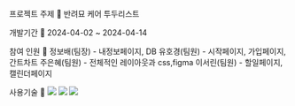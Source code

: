 프로젝트 주제 📌
반려묘 케어 투두리스트

개발기간 📌
2024-04-02 ~ 2024-04-14

참여 인원 📌
정보배(팀장) - 내정보페이지, DB
유호경(팀원) - 시작페이지, 가입페이지, 간트차트
주은혜(팀원) - 전체적인 레이아웃과 css,figma
이서린(팀원) - 할일페이지, 캘린더페이지

사용기술 📌
<img src="https://img.shields.io/badge/php-777BB4?style=flat&logo=Conda-Forge&logoColor=white" />
<img src="https://img.shields.io/badge/HTML5-E34F26?style=flat&logo=HTML5&logoColor=white" />
<img src="https://img.shields.io/badge/CSS3-1572B6?style=flat&logo=CSS3&logoColor=white" />





